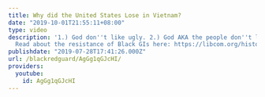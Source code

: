 ```yaml
---
title: Why did the United States Lose in Vietnam?
date: "2019-10-01T21:55:11+08:00"
type: video
description: '1.) God don''t like ugly. 2.) God AKA the people don''t like imperialism.
  Read about the resistance of Black GIs here: https://libcom.org/history/1961-1973-gi-resistance-in-the-vietnam-war'
publishdate: "2019-07-28T17:41:26.000Z"
url: /blackredguard/AgGg1qGJcHI/
providers:
  youtube:
    id: AgGg1qGJcHI
---
```

